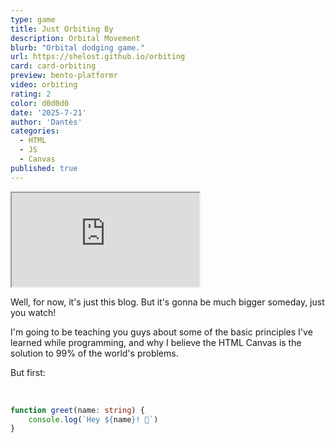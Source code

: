 ```yaml
---
type: game
title: Just Orbiting By
description: Orbital Movement
blurb: "Orbital dodging game."
url: https://shelost.github.io/orbiting
card: card-orbiting
preview: bento-platformr
video: orbiting
rating: 2
color: d0d0d0
date: '2025-7-21'
author: 'Dantès'
categories:
  - HTML
  - JS
  - Canvas
published: true
---
```


<iframe src = 'https://shelost.github.io/orbiting' class = 'fullscreen'> </iframe>

Well, for now, it's just this blog. But it's gonna be much bigger someday, just you watch!

I'm going to be teaching you guys about some of the basic principles I've learned while programming, and why I believe the HTML Canvas is the solution to 99% of the world's problems.

But first:



&nbsp;

```ts
function greet(name: string) {
	console.log(`Hey ${name}! 👋`)
}
```
